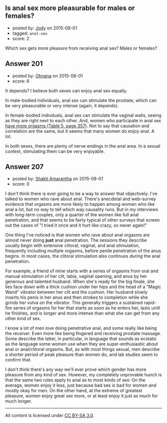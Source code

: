 ## Is anal sex more pleasurable for males or females?

- posted by: [Jody](https://stackexchange.com/users/4121919/jody) on 2015-08-01
- tagged: `anal-sex`
- score: 2

Which sex gets more pleasure from receiving anal sex?  Males or females?


## Answer 201

- posted by: [Ohnana](https://stackexchange.com/users/5216208/ohnana) on 2015-08-01
- score: 6

<p>It depends? I believe both sexes can enjoy anal sex equally. </p>

<p>In male-bodied individuals, anal sex can stimulate the prostate, which can be very pleasurable or very intense (again, it depends). </p>

<p>In female-bodied indivduals, anal sex can stimulate the vaginal walls, seeing as they are right next to each other. And, women who participate in anal sex <a href="http://onlinelibrary.wiley.com/doi/10.1111/j.1743-6109.2010.02020.x/abstract">have more orgasms (Table 5, page 357)</a>. Not to say that causation and correlation are the same, but it seems that many women do enjoy anal. A lot.</p>

<p>In both sexes, there are plenty of nerve endings in the anal area. In a sexual context, stimulating them can be very enjoyable.</p>



## Answer 207

- posted by: [Shakti Amarantha](https://stackexchange.com/users/6557352/shakti-amarantha) on 2015-08-01
- score: 0

I don't think there is ever going to be a way to answer that objectively.  I've talked to women who rave about anal.  There's anecdotal and web-survey evidence that orgasms are more likely to happen among women who like anal a lot, but no way to tell which way causality runs.  But in my interviews with long-term couples, only a quarter of the women like full anal penetration, and that seems to be fairly typical of other surveys that screen out the cases of "I tried it once and it hurt like crazy, so never again!"

One thing I've noticed is that women who rave about anal orgasms are almost never doing **just** anal penetration.  The sessions they describe usually begin with extensive clitoral, vaginal, and anal stimulation, frequently including multiple orgasms, before penile penetration of the anus begins.  In most cases, the clitoral stimulation also continues *during* the anal penetration.  

For example, a friend of mine starts with a series of orgasms from oral and manual stimulation of her clit, labia, vaginal opening, and anus by her generous and talented husband.  When she's ready for the big finale, she lies face down with a thick cushion under her hips and the head of a "Magic Wand" vibrator between her clit and the cushion. Her husband slowly inserts his penis in her anus and then strokes to completion while she grinds her vulva on the vibrator.  This generally triggers a sustained rapid-fire series of orgasms for her that starts as soon as he enters her, lasts until he finishes, and is longer and more intense than what she can get from any other kind of sex.

I know a lot of men love doing penetrative anal, and some really like being the receiver.  Even more like being fingered and receiving prostate massage.  Some describe the latter, in particular, in language that sounds as ecstatic as the language some women use when they are super-enthusiastic about anal or anal/clitoral orgasms. But, as with most things sexual, men describe a shorter period of peak pleasure than women do, and lab studies seem to confirm that.

I don't think there's any way we'll ever prove which gender has more pleasure from any kind of sex.  However, my completely unprovable hunch is that the same two rules apply to anal as to most kinds of sex:  On the average, women enjoy it less, just because bad sex is bad for women and mostly okay for men.  On the other hand, at the extreme of greatest pleasure, women enjoy great sex more, or at least enjoy it just as much for much longer.



---

All content is licensed under [CC BY-SA 3.0](https://creativecommons.org/licenses/by-sa/3.0/).
